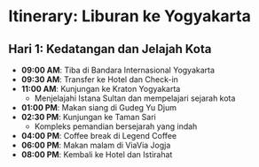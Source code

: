 # Itinerary: Liburan ke Yogyakarta

## Hari 1: Kedatangan dan Jelajah Kota
- **09:00 AM**: Tiba di Bandara Internasional Yogyakarta
- **09:30 AM**: Transfer ke Hotel dan Check-in
- **11:00 AM**: Kunjungan ke Kraton Yogyakarta
  - Menjelajahi Istana Sultan dan mempelajari sejarah kota
- **01:00 PM**: Makan siang di Gudeg Yu Djum
- **02:30 PM**: Kunjungan ke Taman Sari
  - Kompleks pemandian bersejarah yang indah
- **04:00 PM**: Coffee break di Legend Coffee
- **06:00 PM**: Makan malam di ViaVia Jogja
- **08:00 PM**: Kembali ke Hotel dan Istirahat
